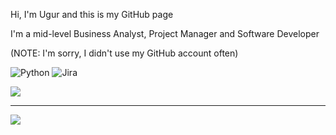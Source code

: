 Hi, I'm Ugur and this is my GitHub page

I'm a mid-level Business Analyst, Project Manager and Software Developer

(NOTE: I'm sorry, I didn't use my GitHub account often)

![Python](https://img.shields.io/badge/python-3670A0?style=for-the-badge&logo=python&logoColor=ffdd54) ![Jira](https://img.shields.io/badge/jira-%230A0FFF.svg?style=for-the-badge&logo=jira&logoColor=white)

![](https://github-readme-stats.vercel.app/api/top-langs/?username=ProfUgur&theme=default&hide_border=true&include_all_commits=false&count_private=false&layout=compact)

---
[![](https://visitcount.itsvg.in/api?id=ProfUgur&icon=0&color=1)](https://visitcount.itsvg.in)

<!-- Proudly created with GPRM ( https://gprm.itsvg.in ) -->
